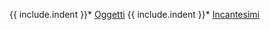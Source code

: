 {{ include.indent }}* [Oggetti]({{site.baseurl}}/homebrew/items)
{{ include.indent }}* [Incantesimi]({{site.baseurl}}/homebrew/spells)